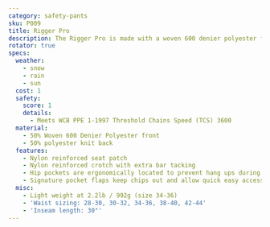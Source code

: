 ```yaml
---
category: safety-pants
sku: P009
title: Rigger Pro
description: The Rigger Pro is made with a woven 600 denier polyester front and our classic polyester knit back. The pant is made for longevity! The woven poly front can handle extreme abrasion and has excellent resistance to oil and gas.
rotator: true
specs:
  weather:
    - snow
    - rain
    - sun
  cost: 1
  safety:
    score: 1
    details:
      - Meets WCB PPE 1-1997 Threshold Chains Speed (TCS) 3600
  material:
    - 50% Woven 600 Denier Polyester front
    - 50% polyester knit back
  features:
    - Nylon reinforced seat patch
    - Nylon reinforced crotch with extra bar tacking
    - Hip pockets are ergonomically located to prevent hang ups during cutting and bending
    - Signature pocket flaps keep chips out and allow quick easy access
  misc:
    - Light weight at 2.2lb / 992g (size 34-36)
    - 'Waist sizing: 28-30, 30-32, 34-36, 38-40, 42-44'
    - 'Inseam length: 30"'
---
```

